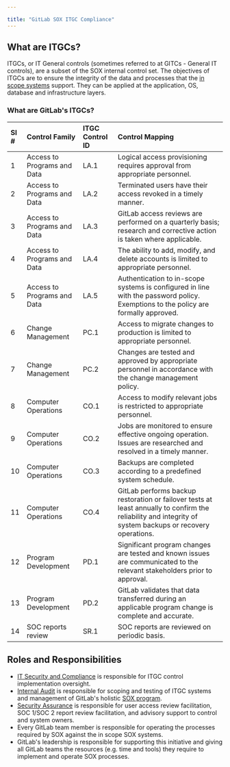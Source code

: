 ```yaml
---

title: "GitLab SOX ITGC Compliance"
---
```








## What are ITGCs?

ITGCs, or IT General controls (sometimes referred to at GITCs - General IT controls), are a subset of the SOX internal control set. The objectives of ITGCs are to ensure the integrity of the data and processes that the [in scope systems](https://internal.gitlab.com/handbook/finance/sox-internal-controls/it-general-controls/) support. They can be applied at the application, OS, database and infrastructure layers.

### What are GitLab's ITGCs?

|**Sl #**|**Control Family**|**ITGC Control ID**|**Control Mapping**
|:-|:--|:-|:-|
|1|Access to Programs and Data|LA.1|Logical access provisioning requires approval from appropriate personnel.
|2|Access to Programs and Data|LA.2|Terminated users have their access revoked in a timely manner.
|3|Access to Programs and Data|LA.3|GitLab access reviews are performed on a quarterly basis; research and corrective action is taken where applicable.
|4|Access to Programs and Data|LA.4|The ability to add, modify, and delete accounts is limited to appropriate personnel.
|5|Access to Programs and Data|LA.5|Authentication to in-scope systems is configured in line with the password policy. Exemptions to the policy are formally approved.
|6|Change Management|PC.1|Access to migrate changes to production is limited to appropriate personnel.
|7|Change Management|PC.2|Changes are tested and approved by appropriate personnel in accordance with the change management policy.
|8|Computer Operations|CO.1|Access to modify relevant jobs is restricted to appropriate personnel.
|9|Computer Operations|CO.2|Jobs are monitored to ensure effective ongoing operation. Issues are researched and resolved in a timely manner.
|10|Computer Operations|CO.3|Backups are completed according to a predefined system schedule.
|11|Computer Operations|CO.4|GitLab performs backup restoration or failover tests at least annually to confirm the reliability and integrity of system backups or recovery operations.
|12|Program Development|PD.1|Significant program changes are tested and known issues are communicated to the relevant stakeholders prior to approval.
|13|Program Development|PD.2|GitLab validates that data transferred during an applicable program change is complete and accurate.
|14|SOC reports review |SR.1|SOC reports are reviewed on periodic basis.

## Roles and Responsibilities

- [IT Security and Compliance](https://about.gitlab.com/handbook/business-technology/it-compliance/) is responsible for ITGC control implementation oversight.
- [Internal Audit](/handbook/internal-audit/) is responsible for scoping and testing of ITGC systems and management of GitLab's holistic [SOX program](/handbook/internal-audit/sarbanes-oxley/).
- [Security Assurance](/handbook/security/security-assurance/) is responsible for user access review facilitation, SOC 1/SOC 2 report review facilitation, and advisory support to control and system owners.
- Every GitLab team member is responsible for operating the processes required by SOX against the in scope SOX systems.
- GitLab's leadership is responsible for supporting this initiative and giving all GitLab teams the resources (e.g. time and tools) they require to implement and operate SOX processes.
